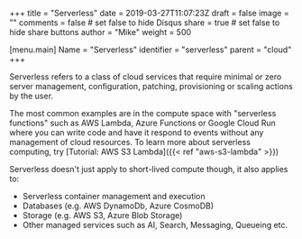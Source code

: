 +++
title = "Serverless"
date = 2019-03-27T11:07:23Z
draft = false
image = ""
comments = false # set false to hide Disqus
share = true	# set false to hide share buttons
author = "Mike"
weight = 500

[menu.main] 
    Name = "Serverless" 
    identifier = "serverless"
    parent = "cloud"
+++

Serverless refers to a class of cloud services that require minimal or zero server management, configuration, patching, provisioning or scaling actions by the user.

The most common examples are in the compute space with "serverless functions" such as AWS Lambda, Azure Functions or Google Cloud Run where you can write code and have it respond to events without any management of cloud resources. To learn more about serverless computing, try [Tutorial: AWS S3 Lambda]({{< ref "aws-s3-lambda" >}})

Serverless doesn't just apply to short-lived compute though, it also applies to:

* Serverless container management and execution
* Databases (e.g. AWS DynamoDb, Azure CosmoDB)
* Storage (e.g. AWS S3, Azure Blob Storage)
* Other managed services such as AI, Search, Messaging, Queueing etc.